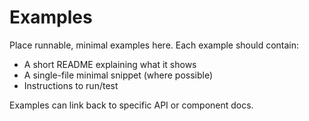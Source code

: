 # Examples

Place runnable, minimal examples here. Each example should contain:
- A short README explaining what it shows
- A single-file minimal snippet (where possible)
- Instructions to run/test

Examples can link back to specific API or component docs.